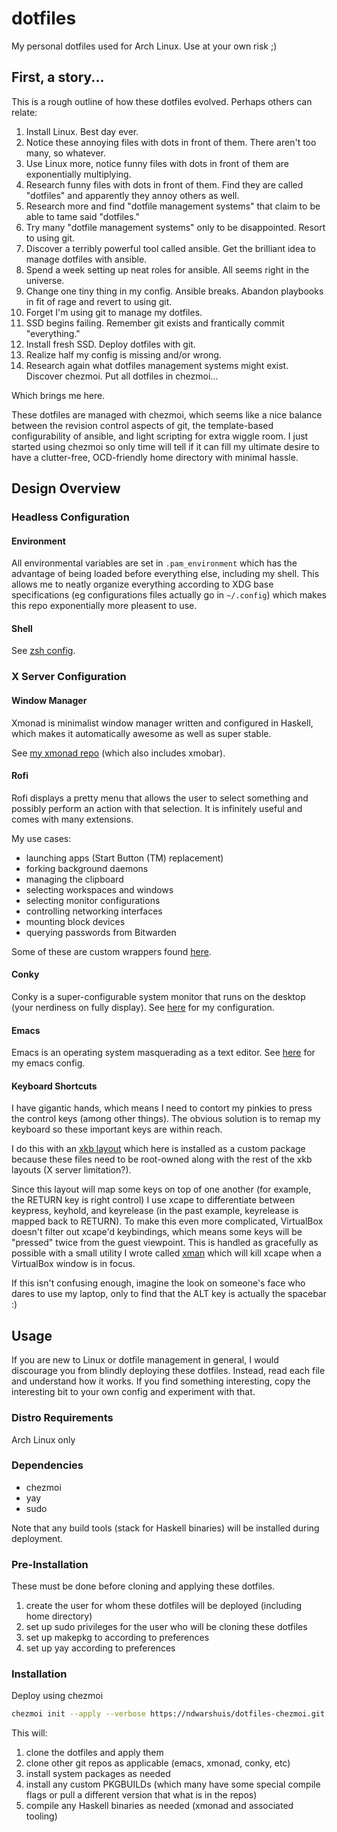 # dotfiles

My personal dotfiles used for Arch Linux. Use at your own risk ;)

## First, a story...

This is a rough outline of how these dotfiles evolved. Perhaps others can
relate:
1. Install Linux. Best day ever.
2. Notice these annoying files with dots in front of them. There aren't too
   many, so whatever.
3. Use Linux more, notice funny files with dots in front of them are
   exponentially multiplying.
4. Research funny files with dots in front of them. Find they are called
   "dotfiles" and apparently they annoy others as well.
5. Research more and find "dotfile management systems" that claim to be able to
   tame said "dotfiles."
6. Try many "dotfile management systems" only to be disappointed. Resort to
   using git.
7. Discover a terribly powerful tool called ansible. Get the brilliant idea
   to manage dotfiles with ansible.
8. Spend a week setting up neat roles for ansible. All seems right in the
   universe.
9. Change one tiny thing in my config. Ansible breaks. Abandon playbooks in fit
   of rage and revert to using git.
10. Forget I'm using git to manage my dotfiles.
11. SSD begins failing. Remember git exists and frantically commit "everything."
12. Install fresh SSD. Deploy dotfiles with git.
13. Realize half my config is missing and/or wrong.
14. Research again what dotfiles management systems might exist. Discover
    chezmoi. Put all dotfiles in chezmoi...
    
Which brings me here.

These dotfiles are managed with chezmoi, which seems like a nice balance between
the revision control aspects of git, the template-based configurability of
ansible, and light scripting for extra wiggle room. I just started using chezmoi
so only time will tell if it can fill my ultimate desire to have a clutter-free,
OCD-friendly home directory with minimal hassle.

## Design Overview

### Headless Configuration

#### Environment

All environmental variables are set in `.pam_environment` which has the
advantage of being loaded before everything else, including my shell. This
allows me to neatly organize everything according to XDG base specifications (eg
configurations files actually go in `~/.config`) which makes this repo
exponentially more pleasent to use.

#### Shell

See [zsh config](dot_config/zsh).

### X Server Configuration

#### Window Manager

Xmonad is minimalist window manager written and configured in Haskell, which
makes it automatically awesome as well as super stable.

See [my xmonad repo](https://github.com/ndwarshuis/xmonad-config) (which also 
includes xmobar).

#### Rofi

Rofi displays a pretty menu that allows the user to select something and
possibly perform an action with that selection. It is infinitely useful and
comes with many extensions.

My use cases:
- launching apps (Start Button (TM) replacement)
- forking background daemons
- managing the clipboard
- selecting workspaces and windows
- selecting monitor configurations
- controlling networking interfaces
- mounting block devices
- querying passwords from Bitwarden

Some of these are custom wrappers found
[here](https://github.com/ndwarshuis/rofi-extras).

#### Conky

Conky is a super-configurable system monitor that runs on the desktop (your
nerdiness on fully display). See [here](https://github.com/ndwarshuis/conky) for
my configuration.

#### Emacs

Emacs is an operating system masquerading as a text editor. See
[here](https://github.com/ndwarshuis/.emacs.d) for my emacs config.

#### Keyboard Shortcuts

I have gigantic hands, which means I need to contort my pinkies to press the
control keys (among other things). The obvious solution is to remap my keyboard
so these important keys are within reach.

I do this with an [xkb layout](https://github.com/ndwarshuis/xkb-hypermode)
which here is installed as a custom package because these files need to be
root-owned along with the rest of the xkb layouts (X server limitation?).

Since this layout will map some keys on top of one another (for example, the
RETURN key is right control) I use xcape to differentiate between keypress,
keyhold, and keyrelease (in the past example, keyrelease is mapped back to
RETURN). To make this even more complicated, VirtualBox doesn't filter out
xcape'd keybindings, which means some keys will be "pressed" twice from the
guest viewpoint. This is handled as gracefully as possible with a small utility
I wrote called [xman](https://github.com/ndwarshuis/xman) which will kill xcape
when a VirtualBox window is in focus.

If this isn't confusing enough, imagine the look on someone's face who dares
to use my laptop, only to find that the ALT key is actually the spacebar :)


## Usage

If you are new to Linux or dotfile management in general, I would discourage you
from blindly deploying these dotfiles. Instead, read each file and understand
how it works. If you find something interesting, copy the interesting bit to
your own config and experiment with that.

### Distro Requirements

Arch Linux only

### Dependencies

* chezmoi
* yay
* sudo

Note that any build tools (stack for Haskell binaries) will be installed during
deployment.

### Pre-Installation

These must be done before cloning and applying these dotfiles.

1. create the user for whom these dotfiles will be deployed (including home
   directory)
2. set up sudo privileges for the user who will be cloning these dotfiles
3. set up makepkg to according to preferences
4. set up yay according to preferences

### Installation

Deploy using chezmoi

``` sh
chezmoi init --apply --verbose https://ndwarshuis/dotfiles-chezmoi.git
```

This will:
1. clone the dotfiles and apply them
2. clone other git repos as applicable (emacs, xmonad, conky, etc)
3. install system packages as needed
4. install any custom PKGBUILDs (which many have some special compile flags or
   pull a different version that what is in the repos)
5. compile any Haskell binaries as needed (xmonad and associated tooling)
